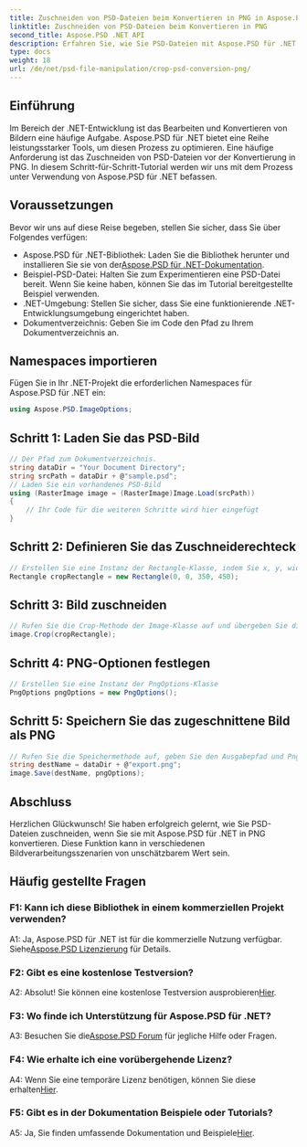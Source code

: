 ```yaml
---
title: Zuschneiden von PSD-Dateien beim Konvertieren in PNG in Aspose.PSD für .NET
linktitle: Zuschneiden von PSD-Dateien beim Konvertieren in PNG
second_title: Aspose.PSD .NET API
description: Erfahren Sie, wie Sie PSD-Dateien mit Aspose.PSD für .NET mühelos zuschneiden. Folgen Sie unserer Schritt-für-Schritt-Anleitung für die nahtlose Konvertierung in PNG.
type: docs
weight: 18
url: /de/net/psd-file-manipulation/crop-psd-conversion-png/
---
```

## Einführung
Im Bereich der .NET-Entwicklung ist das Bearbeiten und Konvertieren von Bildern eine häufige Aufgabe. Aspose.PSD für .NET bietet eine Reihe leistungsstarker Tools, um diesen Prozess zu optimieren. Eine häufige Anforderung ist das Zuschneiden von PSD-Dateien vor der Konvertierung in PNG. In diesem Schritt-für-Schritt-Tutorial werden wir uns mit dem Prozess unter Verwendung von Aspose.PSD für .NET befassen.
## Voraussetzungen
Bevor wir uns auf diese Reise begeben, stellen Sie sicher, dass Sie über Folgendes verfügen:
-  Aspose.PSD für .NET-Bibliothek: Laden Sie die Bibliothek herunter und installieren Sie sie von der[Aspose.PSD für .NET-Dokumentation](https://reference.aspose.com/psd/net/).
- Beispiel-PSD-Datei: Halten Sie zum Experimentieren eine PSD-Datei bereit. Wenn Sie keine haben, können Sie das im Tutorial bereitgestellte Beispiel verwenden.
- .NET-Umgebung: Stellen Sie sicher, dass Sie eine funktionierende .NET-Entwicklungsumgebung eingerichtet haben.
- Dokumentverzeichnis: Geben Sie im Code den Pfad zu Ihrem Dokumentverzeichnis an.
## Namespaces importieren
Fügen Sie in Ihr .NET-Projekt die erforderlichen Namespaces für Aspose.PSD für .NET ein:
```csharp
using Aspose.PSD.ImageOptions;
```
## Schritt 1: Laden Sie das PSD-Bild
```csharp
// Der Pfad zum Dokumentverzeichnis.
string dataDir = "Your Document Directory";
string srcPath = dataDir + @"sample.psd";
// Laden Sie ein vorhandenes PSD-Bild
using (RasterImage image = (RasterImage)Image.Load(srcPath))
{
    // Ihr Code für die weiteren Schritte wird hier eingefügt
}
```
## Schritt 2: Definieren Sie das Zuschneiderechteck
```csharp
// Erstellen Sie eine Instanz der Rectangle-Klasse, indem Sie x, y, width und height übergeben
Rectangle cropRectangle = new Rectangle(0, 0, 350, 450);
```
## Schritt 3: Bild zuschneiden
```csharp
// Rufen Sie die Crop-Methode der Image-Klasse auf und übergeben Sie die Instanz der Rectangle-Klasse
image.Crop(cropRectangle);
```
## Schritt 4: PNG-Optionen festlegen
```csharp
// Erstellen Sie eine Instanz der PngOptions-Klasse
PngOptions pngOptions = new PngOptions();
```
## Schritt 5: Speichern Sie das zugeschnittene Bild als PNG
```csharp
// Rufen Sie die Speichermethode auf, geben Sie den Ausgabepfad und PngOptions an, um die PSD-Datei in PNG zu konvertieren und die Ausgabe zu speichern
string destName = dataDir + @"export.png";
image.Save(destName, pngOptions);
```
## Abschluss

Herzlichen Glückwunsch! Sie haben erfolgreich gelernt, wie Sie PSD-Dateien zuschneiden, wenn Sie sie mit Aspose.PSD für .NET in PNG konvertieren. Diese Funktion kann in verschiedenen Bildverarbeitungsszenarien von unschätzbarem Wert sein.

## Häufig gestellte Fragen

### F1: Kann ich diese Bibliothek in einem kommerziellen Projekt verwenden?

 A1: Ja, Aspose.PSD für .NET ist für die kommerzielle Nutzung verfügbar. Siehe[Aspose.PSD Lizenzierung](https://purchase.aspose.com/buy) für Details.

### F2: Gibt es eine kostenlose Testversion?

A2: Absolut! Sie können eine kostenlose Testversion ausprobieren[Hier](https://releases.aspose.com/).

### F3: Wo finde ich Unterstützung für Aspose.PSD für .NET?

 A3: Besuchen Sie die[Aspose.PSD Forum](https://forum.aspose.com/c/psd/34) für jegliche Hilfe oder Fragen.

### F4: Wie erhalte ich eine vorübergehende Lizenz?

 A4: Wenn Sie eine temporäre Lizenz benötigen, können Sie diese erhalten[Hier](https://purchase.aspose.com/temporary-license/).

### F5: Gibt es in der Dokumentation Beispiele oder Tutorials?

 A5: Ja, Sie finden umfassende Dokumentation und Beispiele[Hier](https://reference.aspose.com/psd/net/).